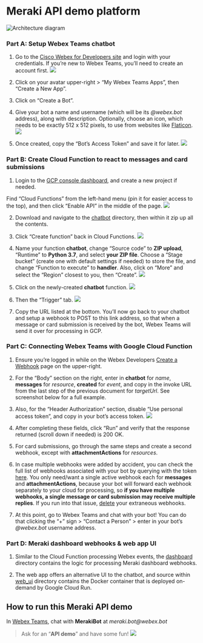 # Meraki API demo platform
![Architecture diagram](images/Architecture.jpg)


### Part A: Setup Webex Teams chatbot

1. Go to the [Cisco Webex for Developers site](https://developer.webex.com/) and login with your credentials. If you’re new to Webex Teams, you’ll need to create an account first.
![](images/A1.png)

2. Click on your avatar upper-right > “My Webex Teams Apps”, then “Create a New App”.

3. Click on “Create a Bot”.

4. Give your bot a name and username (which will be its _@webex.bot_ address), along with description. Optionally, choose an icon, which needs to be exactly 512 x 512 pixels, to use from websites like [Flaticon](https://www.flaticon.com/).
![](images/A2.png)

5. Once created, copy the “Bot’s Access Token” and save it for later.
![](images/A3.png)


### Part B: Create Cloud Function to react to messages and card submissions

1. Login to the [GCP console dashboard](https://console.cloud.google.com/), and create a new project if needed.

Find “Cloud Functions” from the left-hand menu (pin it for easier access to the top), and then click “Enable API” in the middle of the page.
![](images/B1.png)

2. Download and navigate to the [chatbot](chatbot) directory, then within it zip up all the contents.

3. Click “Create function” back in Cloud Functions.
![](images/B2.png)

4. Name your function **chatbot**, change “Source code” to **ZIP upload**, “Runtime” to **Python 3.7**, and select **your ZIP file**. Choose a “Stage bucket” (create one with default settings if needed) to store the file, and change “Function to execute” to **handler**. Also, click on “More” and select the “Region” closest to you, then “Create”.
![](images/B3.png)

5. Click on the newly-created **chatbot** function.
![](images/B4.png)

6. Then the “Trigger” tab.
![](images/B5.png)

7. Copy the URL listed at the bottom. You’ll now go back to your chatbot and setup a webhook to POST to this link address, so that when a message or card submission is received by the bot, Webex Teams will send it over for processing in GCP.


### Part C: Connecting Webex Teams with Google Cloud Function

1. Ensure you’re logged in while on the Webex Developers [Create a Webhook](https://developer.webex.com/docs/api/v1/webhooks/create-a-webhook) page on the upper-right.

2. For the “Body” section on the right, enter in **chatbot** for _name_, **messages** for _resource_, **created** for _event_, and copy in the invoke URL from the last step of the previous document for _targetUrl_. See screenshot below for a full example.

3. Also, for the “Header Authorization” section, disable “Use personal access token”, and copy in your bot’s access token.
![](images/C1.png)

4. After completing these fields, click “Run” and verify that the response returned (scroll down if needed) is 200 OK.

5. For card submissions, go through the same steps and create a second webhook, except with **attachmentActions** for _resources_.

5. In case multiple webhooks were added by accident, you can check the full list of webhooks associated with your bot by querying with the token [here](https://developer.webex.com/docs/api/v1/webhooks/list-webhooks). You only need/want a single active webhook each for **messages** and **attachmentActions**, because your bot will forward each webhook separately to your cloud for processing, so **if you have multiple webhooks, a single message or card submission may receive multiple replies**. If you run into that issue, [delete](https://developer.webex.com/docs/api/v1/webhooks/delete-a-webhook) your extraneous webhooks.

6. At this point, go to Webex Teams and chat with your bot! You can do that clicking the “+” sign > “Contact a Person” > enter in your bot’s _@webex.bot_ username address.


### Part D: Meraki dashboard webhooks & web app UI

1. Similar to the Cloud Function processing Webex events, the [dashboard](dashboard) directory contains the logic for processing Meraki dashboard webhooks.

2. The web app offers an alternative UI to the chatbot, and source within [web_ui](web_ui) directory contains the Docker container that is deployed on-demand by Google Cloud Run.

## How to run this Meraki API demo

In [Webex Teams](https://www.webex.com/downloads.html), chat with **MerakiBot** at _meraki.bot@webex.bot_
> Ask for an “**API demo**” and have some fun!
![](images/Demo.png)